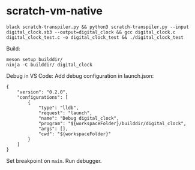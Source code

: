 # scratch-vm-native
```
black scratch-transpiler.py && python3 scratch-transpiler.py --input digital_clock.sb3 --output=digital_clock && gcc digital_clock.c digital_clock_test.c -o digital_clock_test && ./digital_clock_test
```

Build:
```
meson setup builddir/
ninja -C builddir/ digital_clock
```

Debug in VS Code:
Add debug configuration in launch.json:
```
{
    "version": "0.2.0",
    "configurations": [
        {
            "type": "lldb",
            "request": "launch",
            "name": "Debug digital_clock",
            "program": "${workspaceFolder}/builddir/digital_clock",
            "args": [],
            "cwd": "${workspaceFolder}"
        }
    ]
}
```

Set breakpoint on `main`.
Run debugger.